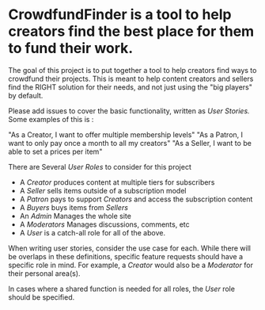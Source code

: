 # CrowdfundFinder is a tool to help creators find the best place for them to fund their work.

The goal of this project is to put together a tool to help creators find ways to crowdfund their projects. This is meant to help content creators and sellers find the RIGHT solution for their needs, and not just using the "big players" by default.

Please add issues to cover the basic functionality, written as *User Stories.* Some examples of this is :

"As a Creator, I want to offer multiple membership levels" 
"As a Patron, I want to only pay once a month to all my creators"
"As a Seller, I want to be able to set a prices per item"

There are Several *User Roles* to consider for this project

- A *Creator* produces content at multiple tiers for subscribers
- A *Seller* sells items outside of a subscription model
- A *Patron* pays to support *Creators* and access the subscription content
- A *Buyers* buys items from *Sellers*
- An *Admin* Manages the whole site 
- A *Moderators* Manages discussions, comments, etc
- A *User* is a catch-all role for all of the above.

When writing user stories, consider the use case for each. While there will be overlaps in these definitions, specific feature requests should have a specific role in mind. For example, a *Creator* would also be a *Moderator* for their personal area(s). 

In cases where a shared function is needed for all roles, the *User* role should be specified.
